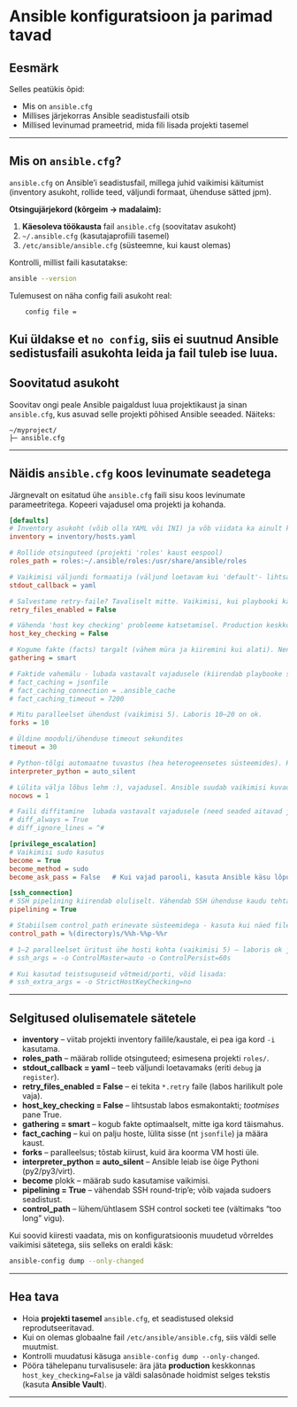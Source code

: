 # Ansible konfiguratsioon ja parimad tavad

## Eesmärk

Selles peatükis õpid:

- Mis on `ansible.cfg`
- Millises järjekorras Ansible seadistusfaili otsib
- Millised levinumad  prameetrid, mida fili lisada projekti tasemel

---

## Mis on `ansible.cfg`?

`ansible.cfg` on Ansible’i seadistusfail, millega juhid vaikimisi käitumist (inventory asukoht, rollide teed, väljundi formaat, ühenduse sätted jpm).

**Otsingujärjekord (kõrgeim → madalaim):**
1. **Käesoleva töökausta** fail `ansible.cfg` (soovitatav asukoht)
2. `~/.ansible.cfg` (kasutajaprofiili tasemel)
3. `/etc/ansible/ansible.cfg` (süsteemne, kui kaust olemas)

Kontrolli, millist faili kasutatakse:

```bash
ansible --version
```

Tulemusest on näha config faili asukoht real:

```bash
    config file = 
```
Kui üldakse et `no config`, siis ei suutnud Ansible sedistusfaili asukohta leida ja fail tuleb ise luua.
---

## Soovitatud asukoht
Soovitav ongi peale Ansible paigaldust luua projektikaust ja sinan `ansible.cfg`, kus asuvad selle projekti põhised Ansible seeaded. Näiteks:

```
~/myproject/
├─ ansible.cfg
```

---

## Näidis `ansible.cfg` koos levinumate seadetega

Järgnevalt on esitatud ühe `ansible.cfg` faili sisu koos levinumate parameetritega. Kopeeri vajadusel oma projekti ja kohanda.

```ini
[defaults]
# Inventory asukoht (võib olla YAML või INI) ja võb viidata ka ainult kautale inventory/ kui kasutatakse mitut inventory faili.
inventory = inventory/hosts.yaml

# Rollide otsinguteed (projekti 'roles' kaust eespool)
roles_path = roles:~/.ansible/roles:/usr/share/ansible/roles

# Vaikimisi väljundi formaatija (väljund loetavam kui 'default'- lihtsam lugeda ja tõrkeid leida)
stdout_callback = yaml

# Salvestame retry-faile? Tavaliselt mitte. Vaikimisi, kui playbooki käivitamine mingil põhjusel ebaõnnestub mõne hosti puhul, loob Ansible sinu töökausta (või määratud kausta) nn *retry-faili*, mille faili lõpp on .retry. See fail sisaldab **nimekirja hostidest, kus playbook ebaõnnestus**. Selle eesmärk on, et saad järgmise käsuga uuesti käivitada playbooki ainult nende probleemsete hostide peal. N: ansible-playbook site.yml --limit @site.retry
retry_files_enabled = False

# Vähenda 'host key checking' probleeme katsetamisel. Production keskkonnas võid selle uuesti True peale panna.
host_key_checking = False

# Kogume fakte (facts) targalt (vähem müra ja kiiremini kui alati). Nendest on räägitud playbookide materjalis.
gathering = smart

# Faktide vahemälu - lubada vastavalt vajadusele (kiirendab playbooke suuremas keskkonnas)
# fact_caching = jsonfile
# fact_caching_connection = .ansible_cache
# fact_caching_timeout = 7200

# Mitu paralleelset ühendust (vaikimisi 5). Laboris 10–20 on ok.
forks = 10

# Üldine mooduli/ühenduse timeout sekundites
timeout = 30

# Python-tõlgi automaatne tuvastus (hea heterogeensetes süsteemides). Kaotab ära Warning teated, mis on seotud Pythoni versiooni tuvastamisega.
interpreter_python = auto_silent

# Lülita välja lõbus lehm :), vajadusel. Ansible suudab vaikimisi kuvada teatud sõnumeid ja hoiatusi cowsay stiilis (lehmakujuline ASCII-kunst), kui süsteemis on paigaldatud `cowsay` pakett.
nocows = 1

# Faili diffitamine  lubada vastavalt vajadusele (need seaded aitavad jälgida failide muutusi, eriti mallide ja konfiguratsioonifailide puhul.)
# diff_always = True
# diff_ignore_lines = ^#

[privilege_escalation]
# Vaikimisi sudo kasutus
become = True
become_method = sudo
become_ask_pass = False   # Kui vajad parooli, kasuta Ansible käsu lõpus --ask-become-pass

[ssh_connection]
# SSH pipelining kiirendab oluliselt. Vähendab SSH ühenduse kaudu tehtavaid ühenduse loomisi ja sulgemisi - suurte ülesannete jaoks kiirem. Vajab sudoers faili muutmist 'sudo visudo' ja lisada faili 'Defaults:student !use_pty' (kui kasutajanimeks on student) 
pipelining = True

# Stabiilsem control_path erinevate süsteemidega - kasuta kui näed file name too long teateid.
control_path = %(directory)s/%%h-%%p-%%r

# 1–2 paralleelset üritust ühe hosti kohta (vaikimisi 5) – laboris ok jätta default
# ssh_args = -o ControlMaster=auto -o ControlPersist=60s

# Kui kasutad teistsuguseid võtmeid/porti, võid lisada:
# ssh_extra_args = -o StrictHostKeyChecking=no
```

---

## Selgitused olulisematele sätetele

- **inventory** – viitab projekti inventory failile/kaustale, ei pea iga kord `-i` kasutama.
- **roles_path** – määrab rollide otsinguteed; esimesena projekti `roles/`.
- **stdout_callback = yaml** – teeb väljundi loetavamaks (eriti `debug` ja `register`).
- **retry_files_enabled = False** – ei tekita `*.retry` faile (labos harilikult pole vaja).
- **host_key_checking = False** – lihtsustab labos esmakontakti; *tootmises* pane True.
- **gathering = smart** – kogub fakte optimaalselt, mitte iga kord täismahus.
- **fact_caching** – kui on palju hoste, lülita sisse (nt `jsonfile`) ja määra kaust.
- **forks** – paralleelsus; tõstab kiirust, kuid ära koorma VM hosti üle.
- **interpreter_python = auto_silent** – Ansible leiab ise õige Pythoni (py2/py3/virt).
- **become** plokk – määrab sudo kasutamise vaikimisi.
- **pipelining = True** – vähendab SSH round-trip’e; võib vajada sudoers seadistust.
- **control_path** – lühem/ühtlasem SSH control socketi tee (vältimaks “too long” vigu).

Kui soovid kiiresti vaadata, mis on konfiguratsioonis muudetud võrreldes vaikimisi sätetega, siis selleks on eraldi käsk:

```bash
ansible-config dump --only-changed
```

---

## Hea tava

- Hoia **projekti tasemel** `ansible.cfg`, et seadistused oleksid reprodutseeritavad.
- Kui on olemas globaalne fail `/etc/ansible/ansible.cfg`, siis väldi selle muutmist.
- Kontrolli muudatusi käsuga `ansible-config dump --only-changed`.
- Pööra tähelepanu turvalisusele: ära jäta **production** keskkonnas `host_key_checking=False` ja väldi salasõnade hoidmist selges tekstis (kasuta **Ansible Vault**).

---
